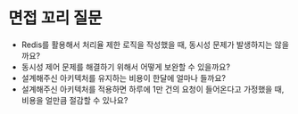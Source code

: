 # 면접 꼬리 질문

- Redis를 활용해서 처리율 제한 로직을 작성했을 때, 동시성 문제가 발생하지는 않을까요?
- 동시성 제어 문제를 해결하기 위해서 어떻게 보완할 수 있을까요?
- 설계해주신 아키텍처를 유지하는 비용이 한달에 얼마나 들까요?
- 설계해주신 아키텍처를 적용하면 하루에 1만 건의 요청이 들어온다고 가정했을 때, 비용을 얼만큼 절감할 수 있나요?
